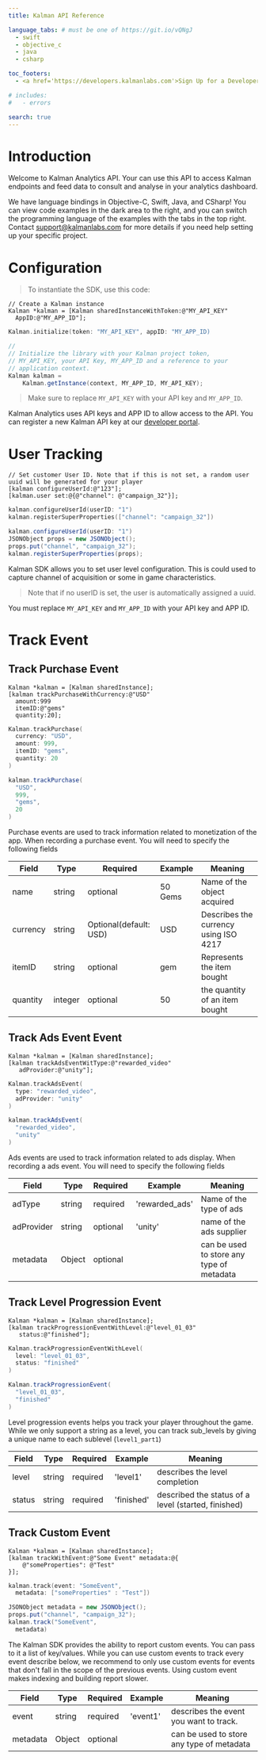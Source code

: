 ```yaml
---
title: Kalman API Reference

language_tabs: # must be one of https://git.io/vQNgJ
  - swift
  - objective_c
  - java
  - csharp

toc_footers:
  - <a href='https://developers.kalmanlabs.com'>Sign Up for a Developer Key</a>

# includes:
#   - errors

search: true
---
```


# Introduction

Welcome to Kalman Analytics API. Your can use this API to access Kalman endpoints and feed data to consult and analyse in your analytics dashboard.

We have language bindings in Objective-C, Swift, Java, and CSharp! You can view code examples in the dark area to the right, and you can switch the programming language of the examples with the tabs in the top right.
Contact support@kalmanlabs.com for more details if you need help setting up your specific project.


# Configuration

> To instantiate the SDK, use this code:

```objective_c
// Create a Kalman instance
Kalman *kalman = [Kalman sharedInstanceWithToken:@"MY_API_KEY" 
  AppID:@"MY_APP_ID"];
```

```swift
Kalman.initialize(token: "MY_API_KEY", appID: "MY_APP_ID)
```

```java
// 
// Initialize the library with your Kalman project token,
// MY_API_KEY, your API Key, MY_APP_ID and a reference to your
// application context.
Kalman kalman =
    Kalman.getInstance(context, MY_APP_ID, MY_API_KEY);
```

> Make sure to replace `MY_API_KEY` with your API key and `MY_APP_ID`.

Kalman Analytics uses API keys and APP ID to allow access to the API. You can register a new Kalman API key at our [developer portal](http://kalmanlabs.com/developers).

# User Tracking

```objective_c
// Set customer User ID. Note that if this is not set, a random user uuid will be generated for your player
[kalman configureUserId:@"123"];
[kalman.user set:@{@"channel": @"campaign_32"}];
```

```swift
kalman.configureUserId(userID: "1")
kalman.registerSuperProperties(["channel": "campaign_32"])
```

```java
kalman.configureUserId(userID: "1")
JSONObject props = new JSONObject();
props.put("channel", "campaign_32");
kalman.registerSuperProperties(props);
```

Kalman SDK allows you to set user level configuration. This is could used to capture channel of acquisition or some in game characteristics.
> Note that if no userID is set, the user is automatically assigned a uuid.

<aside class="notice">
You must replace <code>MY_API_KEY</code> and <code>MY_APP_ID</code> with your API key and APP ID.
</aside>

# Track Event
## Track Purchase Event
```objective_c
Kalman *kalman = [Kalman sharedInstance];
[kalman trackPurchaseWithCurrency:@"USD" 
  amount:999
  itemID:@"gems"
  quantity:20];
```

```swift
Kalman.trackPurchase(
  currency: "USD", 
  amount: 999,
  itemID: "gems",
  quantity: 20
)
```

```java
kalman.trackPurchase(
  "USD", 
  999,
  "gems",
  20
)
```
Purchase events are used to track information related to monetization of the app.
When recording a purchase event. You will need to specify the following fields

Field | Type | Required | Example | Meaning
----- | ---- | -------- | ------- | -------
name | string | optional | 50 Gems | Name of the object acquired
currency | string | Optional(default: USD) | USD | Describes the currency using ISO 4217
itemID | string | optional | gem | Represents the item bought
quantity | integer | optional | 50 | the quantity of an item bought
## Track Ads Event Event
```objective_c
Kalman *kalman = [Kalman sharedInstance];
[kalman trackAdsEventWitType:@"rewarded_video"
   adProvider:@"unity"];
```

```swift
Kalman.trackAdsEvent(
  type: "rewarded_video", 
  adProvider: "unity"
)
```
```java
kalman.trackAdsEvent(
  "rewarded_video",
  "unity"
)
```
Ads events are used to track information related to ads display.
When recording a ads event. You will need to specify the following fields

Field | Type | Required | Example | Meaning
----- | ---- | -------- | ------- | -------
adType | string | required | 'rewarded_ads' | Name of the type of ads
adProvider | string | optional | 'unity' | name of the ads supplier
metadata | Object | optional |  | can be used to store any type of metadata

## Track Level Progression Event
```objective_c
Kalman *kalman = [Kalman sharedInstance];
[kalman trackProgressionEventWithLevel:@"level_01_03"
   status:@"finished"];
```

``` swift
Kalman.trackProgressionEventWithLevel(
  level: "level_01_03", 
  status: "finished"
)
```

```java
Kalman.trackProgressionEvent(
  "level_01_03", 
  "finished"
)
```
Level progression events helps you track your player throughout the game.
While we only support a string as a level, you can track sub_levels by giving a unique name to each sublevel (`level1_part1`)

Field | Type | Required | Example | Meaning
----- | ---- | -------- | ------- | -------
level | string | required | 'level1' | describes the level completion
status | string | required | 'finished' | described the status of a level (started, finished)

## Track Custom Event
```objective_c
Kalman *kalman = [Kalman sharedInstance];
[kalman trackWithEvent:@"Some Event" metadata:@{
    @"someProperties": @"Test"
}];
```

```swift
kalman.track(event: "SomeEvent",
  metadata: ["someProperties" : "Test"])
```

```java
JSONObject metadata = new JSONObject();
props.put("channel", "campaign_32");
kalman.track("SomeEvent",
  metadata)
```

The Kalman SDK provides the ability to report custom events. You can pass to it a list of key/values.
While you can use custom events to track every event describe below, we recommend to only use custom events for
events that don't fall in the scope of the previous events. Using custom event makes indexing and building report slower.

Field | Type | Required | Example | Meaning
----- | ---- | -------- | ------- | -------
event | string | required | 'event1' | describes the event you want to track.
metadata |  Object | optional |  | can be used to store any type of metadata
